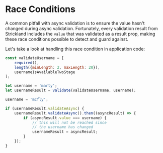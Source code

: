 # Race Conditions

A common pitfall with async validation is to ensure the value hasn't changed during async validation. Fortunately, every validation result from Strickland includes the `value` that was validated as a result prop, making these race conditions possible to detect and guard against.

Let's take a look at handling this race condition in application code:

``` jsx
const validateUsername = [
    required(),
    length({minLength: 2, maxLength: 20}),
    usernameIsAvailableTwoStage
];

let username = 'marty';
let usernameResult = validate(validateUsername, username);

username = 'mcfly';

if (usernameResult.validateAsync) {
    usernameResult.validateAsync().then((asyncResult) => {
        if (asyncResult.value === username) {
            // this will not be reached since
            // the username has changed
            usernameResult = asyncResult;
        }
    });
}
```
